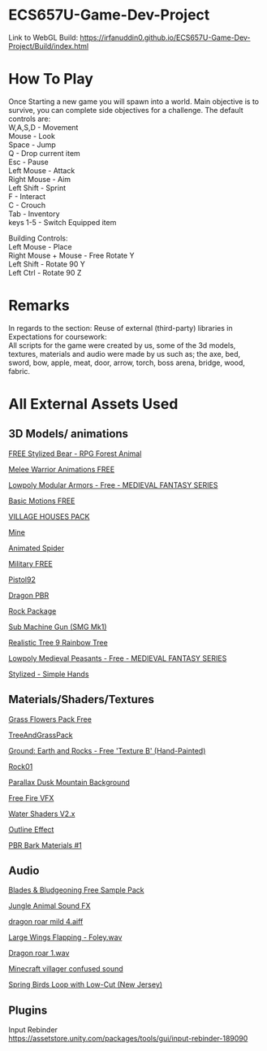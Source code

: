 # ECS657U-Game-Dev-Project
Link to WebGL Build:
https://irfanuddin0.github.io/ECS657U-Game-Dev-Project/Build/index.html

# How To Play
Once Starting a new game you will spawn into a world. Main objective is to survive, you can complete side objectives for a challenge. The default controls are:<br>
W,A,S,D - Movement<br>
Mouse - Look<br>
Space - Jump<br>
Q - Drop current item<br>
Esc - Pause<br>
Left Mouse - Attack<br>
Right Mouse - Aim<br>
Left Shift - Sprint<br>
F - Interact<br>
C - Crouch<br>
Tab - Inventory<br>
keys 1-5 - Switch Equipped item<br>

Building Controls:<br>
Left Mouse - Place<br>
Right Mouse + Mouse - Free Rotate Y<br>
Left Shift - Rotate 90 Y<br>
Left Ctrl - Rotate 90 Z<br>

# Remarks
In regards to the section:
Reuse of external (third-party) libraries in Expectations for coursework:<br>
All scripts for the game were created by us, some of the 3d models, textures, materials and audio were made by us such as; the axe, bed, sword, bow, apple, meat, door, arrow, torch, boss arena, bridge, wood, fabric.

# All External Assets Used

## 3D Models/ animations
[FREE Stylized Bear - RPG Forest Animal](https://assetstore.unity.com/packages/3d/characters/animals/free-stylized-bear-rpg-forest-animal-228910)<br>

[Melee Warrior Animations FREE](https://assetstore.unity.com/packages/3d/animations/melee-warrior-animations-free-165785)<br>

[Lowpoly Modular Armors - Free - MEDIEVAL FANTASY SERIES](https://assetstore.unity.com/packages/3d/characters/lowpoly-modular-armors-free-medieval-fantasy-series-199890)

[Basic Motions FREE](https://assetstore.unity.com/packages/3d/animations/basic-motions-free-154271)<br>

[VILLAGE HOUSES PACK](https://assetstore.unity.com/packages/3d/characters/village-houses-pack-63695)<br>

[Mine](https://assetstore.unity.com/packages/3d/environments/dungeons/mine-92461)<br>

[Animated Spider](https://assetstore.unity.com/packages/3d/characters/animals/insects/animated-spider-22986)<br>

[Military FREE](https://assetstore.unity.com/packages/3d/environments/military-free-260358)<br>

[Pistol92](https://assetstore.unity.com/packages/3d/props/guns/pistol-92-175490)<br>

[Dragon PBR](https://assetstore.unity.com/packages/3d/characters/creatures/dragon-pbr-94333)<br>

[Rock Package](https://assetstore.unity.com/packages/3d/props/exterior/rock-package-118182)<br>

[Sub Machine Gun (SMG Mk1)](https://assetstore.unity.com/packages/3d/props/guns/sub-machine-gun-smg-mk1-48431)<br>

[Realistic Tree 9 Rainbow Tree](https://assetstore.unity.com/packages/3d/vegetation/trees/realistic-tree-9-rainbow-tree-54622)<br>

[Lowpoly Medieval Peasants - Free - MEDIEVAL FANTASY SERIES](https://assetstore.unity.com/packages/3d/characters/humanoids/humans/lowpoly-medieval-peasants-free-medieval-fantasy-series-122225)<br>

[Stylized - Simple Hands](https://assetstore.unity.com/packages/3d/characters/stylized-simple-hands-221297)<br>


## Materials/Shaders/Textures
[Grass Flowers Pack Free](https://assetstore.unity.com/packages/2d/textures-materials/nature/grass-flowers-pack-free-138810)<br>

[TreeAndGrassPack](https://assetstore.unity.com/packages/3d/environments/landscapes/treeandgrasspack-253195)<br>

[Ground: Earth and Rocks - Free 'Texture B' (Hand-Painted)](https://assetstore.unity.com/packages/2d/textures-materials/nature/ground-earth-and-rocks-free-texture-b-hand-painted-235784)<br>

[Rock01](https://assetstore.unity.com/packages/2d/textures-materials/stone/rock-01-28673)<br>

[Parallax Dusk Mountain Background](https://assetstore.unity.com/packages/2d/textures-materials/tiles/parallax-dusk-mountain-background-53403)<br>

[Free Fire VFX](https://assetstore.unity.com/packages/vfx/particles/fire-explosions/free-fire-vfx-266227)<br>

[Water Shaders V2.x](https://assetstore.unity.com/packages/vfx/shaders/water-shaders-v2-x-149916#description)<br>

[Outline Effect](https://assetstore.unity.com/packages/vfx/shaders/fullscreen-camera-effects/outline-effect-78608)<br>

[PBR Bark Materials #1](https://assetstore.unity.com/packages/2d/textures-materials/nature/pbr-bark-materials-1-86713)<br>

## Audio

[Blades & Bludgeoning Free Sample Pack](https://assetstore.unity.com/packages/audio/sound-fx/blades-bludgeoning-free-sample-pack-179306)<br>

[Jungle Animal Sound FX](https://assetstore.unity.com/packages/audio/sound-fx/animals/jungle-animal-sound-fx-13491)<br>

[dragon roar mild 4.aiff](https://freesound.org/people/bevibeldesign/sounds/315780/)<br>

[Large Wings Flapping - Foley.wav](https://freesound.org/people/tothrec2/sounds/596541/)<br>

[Dragon roar 1.wav](https://freesound.org/people/AMWD_Mortsel-Edegem-Kontich/sounds/651817/)<br>

[Minecraft villager confused sound](https://freesound.org/people/1piemanpie/sounds/383221/)<br>

[Spring Birds Loop with Low-Cut (New Jersey)](https://freesound.org/people/hargissssound/sounds/345852/)<br>

## Plugins
Input Rebinder<br>
https://assetstore.unity.com/packages/tools/gui/input-rebinder-189090 <br>
